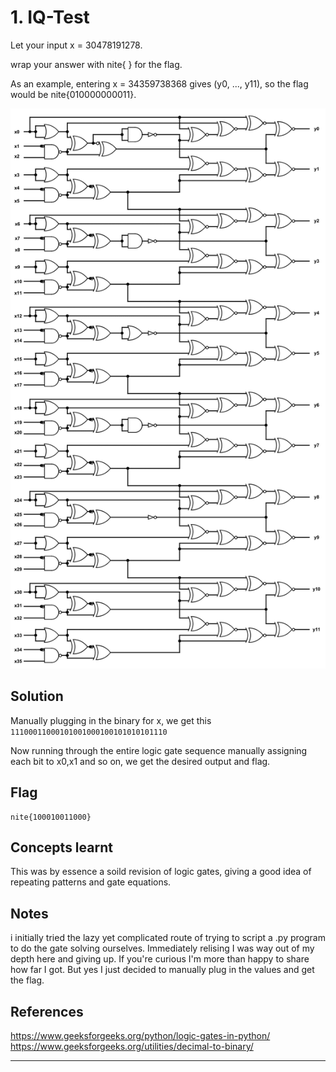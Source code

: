 # 1. IQ-Test
Let your input x = 30478191278.

wrap your answer with nite{ } for the flag.

As an example, entering x = 34359738368 gives (y0, ..., y11), so the flag would be nite{010000000011}.

![](IMAGES/iqtest.png "Prompt image")

## Solution 
Manually plugging in the binary for x, we get this
`11100011000101001000100101010101110`

Now running through the entire logic gate sequence manually assigning each bit to x0,x1 and so on, we get the desired output and flag. 

## Flag
```
nite{100010011000}
```

## Concepts learnt
This was by essence a soild revision of logic gates, giving a good idea of repeating patterns and gate equations.

## Notes
i initially tried the lazy yet complicated route of trying to script a .py program to do the gate solving ourselves. Immediately relising I was way out of my depth here and giving up. If you're curious I'm more than happy to share how far I got. But yes I just decided to manually plug in the values and get the flag.

## References
https://www.geeksforgeeks.org/python/logic-gates-in-python/
https://www.geeksforgeeks.org/utilities/decimal-to-binary/


***

